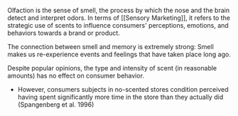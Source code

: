Olfaction is the sense of smell, the process by which the nose and the brain detect and interpret odors. In terms of [[Sensory Marketing]], it refers to the strategic use of scents to influence consumers' perceptions, emotions, and behaviors towards a brand or product.


The connection between smell and memory is extremely strong: Smell makes us re-experience events and feelings that have taken place long ago.  

Despite popular opinions, the type and intensity of scent (in reasonable amounts) has no effect on consumer behavior.  
- However, consumers subjects in no-scented stores condition perceived having spent significantly more time in the store than they actually did (Spangenberg et al. 1996)